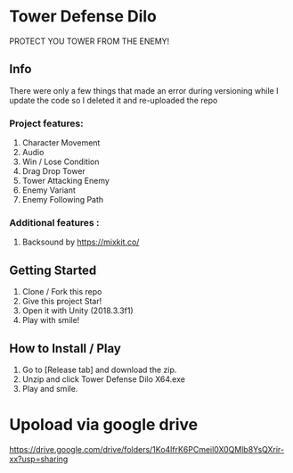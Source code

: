 # Tower Defense Dilo
PROTECT YOU TOWER FROM THE ENEMY!

## Info
There were only a few things that made an error during versioning while I update the code so I deleted it and re-uploaded the repo

### Project features:
1. Character Movement
2. Audio
3. Win / Lose Condition
4. Drag Drop Tower
5. Tower Attacking Enemy
6. Enemy Variant
7. Enemy Following Path

### Additional features :
1. Backsound by https://mixkit.co/

## Getting Started
1. Clone / Fork this repo
2. Give this project Star!
2. Open it with Unity (2018.3.3f1)
3. Play with smile!

## How to Install / Play
1. Go to [Release tab] and download the zip.
2. Unzip and click Tower Defense Dilo X64.exe
3. Play and smile.

# Upoload via google drive
https://drive.google.com/drive/folders/1Ko4lfrK6PCmeil0X0QMlb8YsQXrir-xx?usp=sharing

